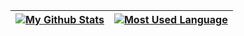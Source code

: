 | [![My Github Stats](https://github-readme-stats-2kr8k35sy-raykr.vercel.app/api?username=raykr&show_icons=true&theme=dracula&hide_border=true&include_all_commits=true)](https://github.com/raykr) | [![Most Used Language](https://github-readme-stats-2kr8k35sy-raykr.vercel.app/api/top-langs/?username=raykr&layout=compact&theme=dracula&hide_border=true)](https://github.com/raykr) |
| ------------- | ------------- |

